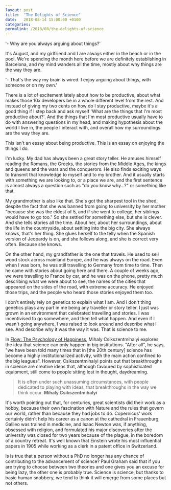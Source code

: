 ```yaml
---
layout: post
title:  "The Delights of Science"
date:   2018-08-14 15:00:00 +0100
categories:
permalink: /2018/08/the-delights-of-science
---
```

'- Why are you always arguing about things?'

It's August, and my girlfriend and I are always either in the beach or in the pool. We're spending the month here before we are definitely establishing in Barcelona, and my mind wanders all the time, mostly about why things are the way they are.

'- That's the way my brain is wired. I enjoy arguing about things, with someone or on my own.'

There is a lot of excitement lately about how to be productive, about what makes those 10x developers be in a whole different level from the rest. And instead of giving my two cents on how do I stay productive, maybe it's a good thing if I step back and ask myself 'What are the things that I'm most productive about?'. And the things that I'm most productive usually have to do with answering questions in my head, and making hypothesis about the world I live in, the people I interact with, and overall how my surroundings are the way they are.

This isn't an essay about being productive. This is an essay on enjoying the things I do.

I'm lucky. My dad has always been a great story teller. He amuses himself reading the Romans, the Greeks, the stories from the Middle Ages, the kings and queens and the wars and the conquerors. He also finds exciting ways to transmit that knowledge to myself and to my brother. And it usually starts with something we are looking to, or a place we are, and the first sentence is almost always a question such as "do you know why...?" or something like that.

My grandmother is also like that. She's got the sharpest tool in the shed, despite the fact that she was banned from going to university by her mother "because she was the eldest of 5, and if she went to college, her siblings would have to go too." So she settled for something else, but she is clever. And she tells stories all the time. About her, about her surroundings, about the life in the countryside, about settling into the big city. She always knows, that's her thing. She glues herself to the telly when the Spanish version of Jeopardy is on, and she follows along, and she is correct very often. Because she knows.

On the other hand, my grandfather is the one that travels. He used to sell wood stock across mainland Europe, and he was always on the road. Even when I was born, he was still travelling to Germany from time to time. Then he came with stories about going here and there. A couple of weeks ago, we were travelling to France by car, and he was on the phone, pretty much describing what we were about to see, the names of the cities that appeared on the sides of the road, with extreme accuracy. He enjoyed those trips, and the people who heard those stories enjoyed them too.

I don't entirely rely on genetics to explain what I am. And I don't thing genetics plays any part in me being any traveller or story teller. I just was grown in an environment that celebrated travelling and stories. I was incentivised to go somewhere, and then tell what happen. And even if I wasn't going anywhere, I was raised to look around and describe what I see. And describe why it was the way it was. That is science to me.

In [Flow: The Psychology of Happiness](https://amazon.com), Mihaly Csikszentmihalyi explores the idea that science can only happen in big institutions. "After all", he says, "we have been told many times that in [the 20th century] science has become a highly institutionalized activity, with the main action confined to the big leagues". However, Csikszentmihalyi points out that breakthroughs in science are creative ideas that, although favoured by sophisticated equipment, still come to people sitting lost in thought, daydreaming.

> It is often under such unassuming circumstances, with people dedicated to playing with ideas, that breakthroughs in the way we think occur.
> __Mihaly Csikszentmihalyi__

It's worth pointing out that, for centuries, great scientists did their work as a hobby, because their own fascination with Nature and the rules that govern our world, rather than because they had jobs to do. Copernicus' work certainly didn't help his career as a canon at the cathedral in Frauenburg, Galileo was trained in medicine, and Isaac Newton was, if anything, obsessed with religion, and formulated his major discoveries after the university was closed for two years because of the plague, in the boredom of a country retreat. It's well known that Einstein wrote his most influential papers in 1905 while working as a clerk in a patent office in Switzerland.

Is is true that a person without a PhD no longer has any chance of contributing to the advancement of science? Paul Graham said that if you are trying to choose between two theories and one gives you an excuse for being lazy, the other one is probably true. Science is science, but thanks to basic human snobbery, we tend to think it will emerge from some places but not others.
